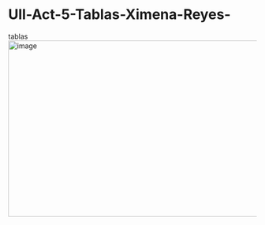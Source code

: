 # Ull-Act-5-Tablas-Ximena-Reyes-
tablas
<img width="987" height="357" alt="image" src="https://github.com/user-attachments/assets/45d9a20a-e4e1-4a6b-b066-979bf830d1ce" />

